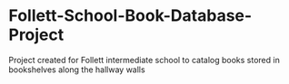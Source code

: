 # Follett-School-Book-Database-Project
Project created for Follett intermediate school to catalog books stored in bookshelves along the hallway walls 
